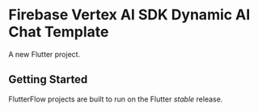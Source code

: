 # Firebase Vertex AI SDK Dynamic AI Chat Template

A new Flutter project.

## Getting Started

FlutterFlow projects are built to run on the Flutter _stable_ release.
